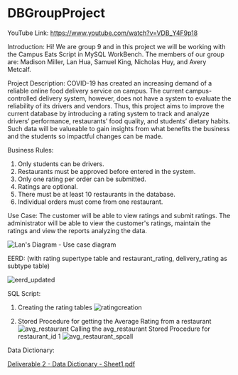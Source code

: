 # DBGroupProject
YouTube Link: https://www.youtube.com/watch?v=VDB_Y4F9p18

Introduction: Hi! We are group 9 and in this project we will be working with the Campus Eats Script in MySQL WorkBench. The members of our group are: Madison Miller, Lan Hua, Samuel King, Nicholas Huy, and Avery Metcalf.

Project Description: COVID-19 has created an increasing demand of a reliable online food delivery service on campus. The current campus-controlled delivery system, however, does not have a system to evaluate the reliability of its drivers and vendors. Thus, this project aims to improve the current database by introducing a rating system to track and analyze drivers’ performance, restaurants’ food quality, and students’ dietary habits. Such data will be valueable to gain insights from what benefits the business and the students so impactful changes can be made. 

Business Rules: 
  1. Only students can be drivers.
  2. Restaurants must be approved before entered in the system.
  3. Only one rating per order can be submitted.
  4. Ratings are optional.
  5. There must be at least 10 restaurants in the database.
  6. Individual orders must come from one restaurant.

Use Case: 
The customer will be able to view ratings and submit ratings.
The administrator will be able to view the customer's ratings, maintain the ratings and view the reports analyzing the data.

 ![Lan's Diagram - Use case diagram](https://raw.githubusercontent.com/lazylizardz/DBGroupProject/19cfe0b0cb4660403b248ac3cdf79aae43c9ff84/Updated_Use_Case.png)


EERD: (with rating supertype table and restaurant_rating, delivery_rating as subtype table)
  
![eerd_updated](https://user-images.githubusercontent.com/81499842/114309552-8cfbc380-9ab5-11eb-99bd-506b0b226a59.PNG)


SQL Script: 
1) Creating the rating tables
![ratingcreation](https://user-images.githubusercontent.com/81499842/116006220-307dc580-a5d8-11eb-9990-a261f3d9f36a.PNG)


2) Stored Procedure for getting the Average Rating from a restaurant
![avg_restaurant](https://user-images.githubusercontent.com/81499842/116006117-e694df80-a5d7-11eb-8ded-b1b884938a37.PNG)
Calling the avg_restaurant Stored Procedure for restaurant_id 1
![avg_restaurant_spcall](https://user-images.githubusercontent.com/81499842/116006350-ce719000-a5d8-11eb-9aa9-a8f682e58e10.PNG)

Data Dictionary:

[Deliverable 2 - Data Dictionary - Sheet1.pdf](https://github.com/lazylizardz/DBGroupProject/files/6249865/Deliverable.2.-.Data.Dictionary.-.Sheet1.pdf)

